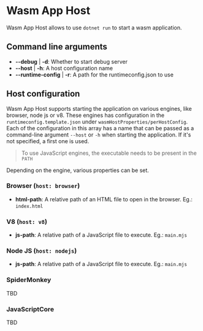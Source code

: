 # Wasm App Host

Wasm App Host allows to use `dotnet run` to start a wasm application.

## Command line arguments

- **--debug** | **-d**: Whether to start debug server
- **--host** | **-h**: A host configuration name
- **--runtime-config** | **-r**: A path for the runtimeconfig.json to use

## Host configuration

Wasm App Host supports starting the application on various engines, like browser, node js or v8. These engines has configuration in the `runtimeconfig.template.json` under `wasmHostProperties/perHostConfig`. Each of the configuration in this array has a name that can be passed as a command-line argument `--host` or `-h` when starting the application. If it's not specified, a first one is used. 

> To use JavaScript engines, the executable needs to be present in the `PATH`

Depending on the engine, various properties can be set. 

### Browser (`host: browser`)

- **html-path**: A relative path of an HTML file to open in the browser. Eg.: `index.html`

### V8 (`host: v8`)

- **js-path**: A relative path of a JavaScript file to execute. Eg.: `main.mjs`

### Node JS (`host: nodejs`)

- **js-path**: A relative path of a JavaScript file to execute. Eg.: `main.mjs`

### SpiderMonkey

TBD

### JavaScriptCore

TBD